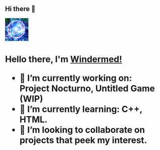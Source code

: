 ## Hi there 👋

<img src="https://raw.githubusercontent.com/Windermed/Windermed/refs/heads/main/windermed_pfp.jpg" width="15%">
<h1><b>Hello there, I'm </b><a href="https://github.com/Windermed">Windermed!</a>
<br>

- 🔭 I’m currently working on: Project Nocturno, Untitled Game (WIP)
- 🌱 I’m currently learning: C++, HTML.
- 👯 I’m looking to collaborate on projects that peek my interest.
<!--
**Windermed/Windermed** is a ✨ _special_ ✨ repository because its `README.md` (this file) appears on your GitHub profile.

Here are some ideas to get you started:

- 🔭 I’m currently working on ...
- 🌱 I’m currently learning ...
- 👯 I’m looking to collaborate on ...
- 🤔 I’m looking for help with ...
- 💬 Ask me about ...
- 📫 How to reach me: ...
- 😄 Pronouns: ...
- ⚡ Fun fact: ...
-->
